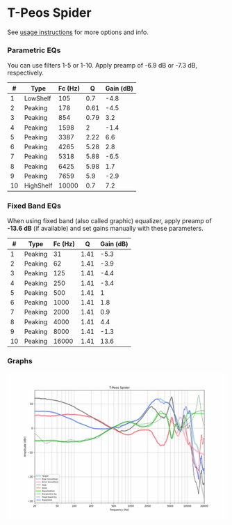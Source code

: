 # T-Peos Spider
See [usage instructions](https://github.com/jaakkopasanen/AutoEq#usage) for more options and info.

### Parametric EQs
You can use filters 1-5 or 1-10. Apply preamp of -6.9 dB or -7.3 dB, respectively.

|   # | Type      |   Fc (Hz) |    Q |   Gain (dB) |
|-----|-----------|-----------|------|-------------|
|   1 | LowShelf  |       105 | 0.7  |        -4.8 |
|   2 | Peaking   |       178 | 0.61 |        -4.5 |
|   3 | Peaking   |       854 | 0.79 |         3.2 |
|   4 | Peaking   |      1598 | 2    |        -1.4 |
|   5 | Peaking   |      3387 | 2.22 |         6.6 |
|   6 | Peaking   |      4265 | 5.28 |         2.8 |
|   7 | Peaking   |      5318 | 5.88 |        -6.5 |
|   8 | Peaking   |      6425 | 5.98 |         1.7 |
|   9 | Peaking   |      7659 | 5.9  |        -2.9 |
|  10 | HighShelf |     10000 | 0.7  |         7.2 |

### Fixed Band EQs
When using fixed band (also called graphic) equalizer, apply preamp of **-13.6 dB** (if available) and set gains manually with these parameters.

|   # | Type    |   Fc (Hz) |    Q |   Gain (dB) |
|-----|---------|-----------|------|-------------|
|   1 | Peaking |        31 | 1.41 |        -5.3 |
|   2 | Peaking |        62 | 1.41 |        -3.9 |
|   3 | Peaking |       125 | 1.41 |        -4.4 |
|   4 | Peaking |       250 | 1.41 |        -3.4 |
|   5 | Peaking |       500 | 1.41 |         1   |
|   6 | Peaking |      1000 | 1.41 |         1.8 |
|   7 | Peaking |      2000 | 1.41 |         0.9 |
|   8 | Peaking |      4000 | 1.41 |         4.4 |
|   9 | Peaking |      8000 | 1.41 |        -1.3 |
|  10 | Peaking |     16000 | 1.41 |        13.6 |

### Graphs
![](./T-Peos%20Spider.png)
